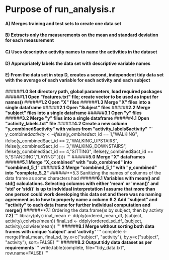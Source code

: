 # **Purpose of run_analysis.r**

#### **A) Merges training and test sets to create one data set**
#### **B) Extracts only the measurements on the mean and standard deviation for each measurement**
#### **C) Uses descriptive activity names to name the activities in the dataset**
#### **D) Appropriately labels the data set with descriptive variable names**
#### **E) From the data set in step D, creates a second, independent tidy data set with the average of each variable for each activity and each subject**

######**1.0 Set directory path, global parameters, load required packages**
######**1.1 Open "features.txt" file; create vector to be used as input for names()**
######**1.2 Open "X" files**
######**1.3 Merge "X" files into a single dataframe**
######**2.1 Open "Subject" files**
######**2.2 Merge "subject" files into a single dataframe**
######**3.1 Open "y" files**
######**3.2 Merge "y" files into a single dataframe**
######**4.1 Open "activity_labels.txt" file**
######**4.2 Create a new column "y_combined$activity" with values from "activity_labels$activity"**
'''
y_combined$activity <-ifelse(y_combined$act_id == 1,"WALKING",
                       ifelse(y_combined$act_id == 2,"WALKING_UPSTAIRS",
                              ifelse(y_combined$act_id ==      3,"WALKING_DOWNSTAIRS",
                                     ifelse(y_combined$act_id == 4,"SITTING",
                                            ifelse(y_combined$act_id == 5,"STANDING","LAYING"
                                            )))))
'''
######**5.0 Merge "X" dataframes**
######**5.1 Merge "X_combined" with "sub_combined" into "combined_5_1"**
######**5.2 Merge "combined_5_1" with "y_combined" into "complete_5_2"**
######**5.3 Sanitizing the names of columns of the data frame as some characters had
######**6.1 Variables with mean() and std() calculations. Selecting columns with either 'mean' or 'mean()' and 'std' or 'std()' is up to indvidual interpretation I assume that more than one person could work developing this data set and there was no naming agreement as to how to properly name a column**
**6.2 Add "subject" and "activity" to each data frame for further individual computation and merge()**
######**7.1 Ordering the data.frame()s by subject, then by activty
**7.2)**
'''
library(plyr) 
inal_mean <- ddply(ordered_mean_df,.(subject, activity),colwise(mean))
final_sd <- ddply(ordered_sd_df,.(subject, activity),colwise(mean))
'''
######**8.1 Merge without sorting both data frames with unique 'subject' and 'activity'**
'''
complete <- merge(final_mean, final_sd, by.x=c("subject", "activity"), by.y=c("subject", "activity"), sort=FALSE)
'''
######**8.2 Output tidy data dataset as per requirements**
'''
write.table(complete, file="tidy_data.txt", row.name=FALSE)
'''
